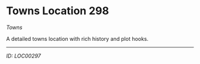 # Towns Location 298

*Towns*

A detailed towns location with rich history and plot hooks.

---
*ID: LOC00297*